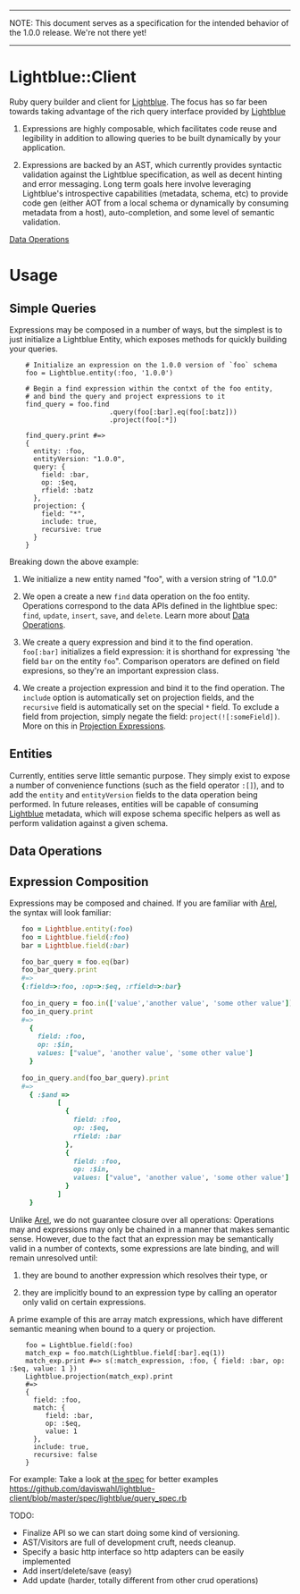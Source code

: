 
[Lightblue]:(https://github.com/lightblue-platform)
[Arel]:(https://github.com/rails/arel)
[Data Operations]: #Data_Operations
[Query Expressions]: #Query_Expressions
[Projection Expressions]: #Projection_Expressions
[Expression Composition]: #Expression_Composition

---

NOTE:  This document serves as a specification for the intended behavior of the 1.0.0 release. We're not there yet!

---

# Lightblue::Client

Ruby query builder and client for [Lightblue][]. The focus has so far been towards taking advantage of the rich query interface provided by [Lightblue][]

1. Expressions are highly composable, which facilitates code reuse and legibility in addition to allowing queries to be built dynamically by your application.

2. Expressions are backed by an AST, which currently provides syntactic validation against the Lightblue specification, as well as decent hinting and error messaging. Long term goals here involve leveraging Lightblue's introspective capabilities (metadata, schema, etc) to provide code gen (either AOT from a local schema or dynamically by consuming metadata from a host), auto-completion, and some level of semantic validation.

[Data Operations][]

# Usage 

## Simple Queries
Expressions may be composed in a number of ways, but the simplest is to just
initialize a Lightblue Entity, which exposes methods for quickly building your 
queries.

```
    # Initialize an expression on the 1.0.0 version of `foo` schema
    foo = Lightblue.entity(:foo, '1.0.0') 
 
    # Begin a find expression within the contxt of the foo entity,
    # and bind the query and project expressions to it
    find_query = foo.find
                         .query(foo[:bar].eq(foo[:batz]))
                         .project(foo[:*])
    
    find_query.print #=>
    {
      entity: :foo,
      entityVersion: "1.0.0",
      query: { 
        field: :bar, 
        op: :$eq, 
        rfield: :batz
      },
      projection: {
        field: "*",
        include: true,
        recursive: true
      }
    }
```
Breaking down the above example:

1. We initialize a new entity named "foo", with a version string of "1.0.0"

2. We open a create a new `find` data operation on the foo entity. Operations correspond to the data APIs defined in the lightblue spec: `find`, `update`, `insert`, `save`, and `delete`. Learn more about [Data Operations][].

3. We create a query expression and bind it to the find operation. `foo[:bar]` initializes a field expression: it is shorthand for expressing 'the field `bar` on the entity `foo`". Comparison operators are defined on field expresions, so they're an important expression class.
4. We create a projection expression and bind it to the find operation. The `include` option is automatically set on projection fields, and the `recursive` field is automatically set on 
the special `*` field. To exclude a field from projection, simply negate the field: `project(![:someField])`. More on this in [Projection Expressions][].

## Entities

Currently, entities serve little semantic purpose. They simply exist to expose a number of convenience functions (such as the field operator `:[]`), and to add the `entity` and `entityVersion` fields to the data operation being performed. In future releases, entities will be capable of consuming [Lightblue][] metadata, which will expose schema specific helpers as well as perform validation against a given schema.


## Data Operations

## Expression Composition


Expressions may be composed and chained. If you are familiar with [Arel][], the syntax will look familiar:

```ruby
   foo = Lightblue.entity(:foo)
   foo = Lightblue.field(:foo)
   bar = Lightblue.field(:bar)

   foo_bar_query = foo.eq(bar)
   foo_bar_query.print 
   #=> 
   {:field=>:foo, :op=>:$eq, :rfield=>:bar}
   
   foo_in_query = foo.in(['value','another value', 'some other value'])
   foo_in_query.print 
   #=>
     { 
       field: :foo,
       op: :$in,
       values: ["value", 'another value', 'some other value']
     }
 
   foo_in_query.and(foo_bar_query).print 
   #=>
     { :$and => 
            [
              { 
                field: :foo,
                op: :$eq,
                rfield: :bar
              },
              { 
                field: :foo,
                op: :$in,
                values: ["value", 'another value', 'some other value']
              }
            ]
     }
```


Unlike [Arel][], we do not guarantee closure over all operations: Operations may 
and expressions may only be chained in a manner that makes semantic sense. However, due to the fact that an expression may be semantically valid in a 
number of contexts, some expressions are late binding, and will remain unresolved until:

1. they are bound to another expression which resolves their type, or 

2. they are implicitly bound to an expression type by calling an operator only valid on certain expressions. 

A prime example of this are array match expressions, which have different semantic meaning when bound to a query or projection. 
```
    foo = Lightblue.field(:foo)
    match_exp = foo.match(Lightblue.field[:bar].eq(1))
    match_exp.print #=> s(:match_expression, :foo, { field: :bar, op: :$eq, value: 1 })
    Lightblue.projection(match_exp).print 
    #=> 
    { 
      field: :foo, 
      match: { 
         field: :bar, 
         op: :$eq, 
         value: 1 
      }, 
      include: true, 
      recursive: false 
    }
```
For example:
Take a look at [the spec](#specs/lightblue/query_spec.rb) for better examples
https://github.com/daviswahl/lightblue-client/blob/master/spec/lightblue/query_spec.rb

TODO:

* Finalize API so we can start doing some kind of versioning.
* AST/Visitors are full of development cruft, needs cleanup.
* Specify a basic http interface so http adapters can be easily implemented
* Add insert/delete/save (easy)
* Add update (harder, totally different from other crud operations)


